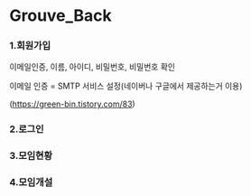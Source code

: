 # Grouve_Back
### 1.회원가입
이메일인증, 이름, 아이디, 비밀번호, 비밀번호 확인

이메일 인증 = SMTP 서비스 설정(네이버나 구글에서 제공하는거 이용)

(https://green-bin.tistory.com/83)

### 2.로그인
### 3.모임현황
### 4.모임개설
